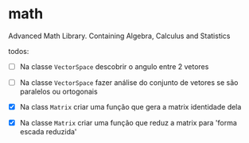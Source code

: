 # math
Advanced Math Library. Containing Algebra, Calculus and Statistics


todos:

- [ ] Na classe `VectorSpace` descobrir o angulo entre 2 vetores

- [ ] Na classe `VectorSpace` fazer análise do conjunto de vetores se são paralelos ou ortogonais

- [X] Na class `Matrix` criar uma função que gera a matrix identidade dela

- [X] Na classe `Matrix` criar uma função que reduz a matrix para 'forma escada reduzida'